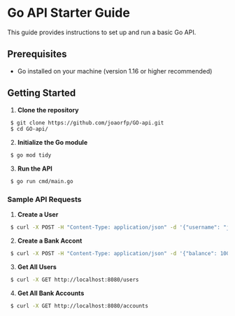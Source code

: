 # Go API Starter Guide

This guide provides instructions to set up and run a basic Go API. 

## Prerequisites

- Go installed on your machine (version 1.16 or higher recommended)

## Getting Started

1. **Clone the repository**

```bash
 $ git clone https://github.com/joaorfp/GO-api.git
 $ cd GO-api/
```

2. **Initialize the Go module**

```bash
 $ go mod tidy
 ```    

3. **Run the API**
```bash
 $ go run cmd/main.go
 ```

### Sample API Requests

1. **Create a User**
```bash
 $ curl -X POST -H "Content-Type: application/json" -d '{"username": "johndoe", "email": "johndoe@example.com"}' http://localhost:8080/users
 ```

2. **Create a Bank Accont**
```bash
 $ curl -X POST -H "Content-Type: application/json" -d '{"balance": 1000.50, "invested_balance": 500.00, "user_id": 1}' http://localhost:8080/accounts
 ```

3. **Get All Users**
```bash
 $ curl -X GET http://localhost:8080/users
 ```

4. **Get All Bank Accounts**
```bash
 $ curl -X GET http://localhost:8080/accounts
 ```